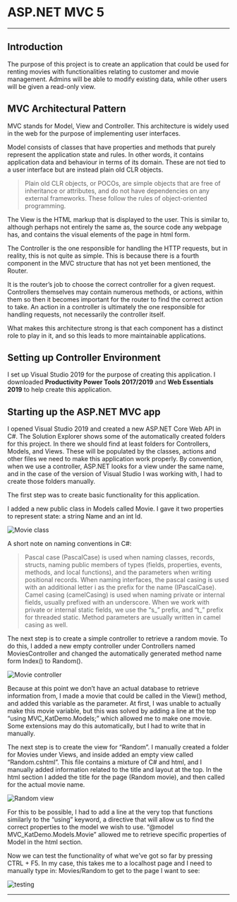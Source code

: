 # ASP.NET MVC 5
***
## Introduction
The purpose of this project is to create an application that could be used for renting movies with functionalities relating to customer and movie management. Admins will be able to modify existing data, while other users will be given a read-only view. 

## MVC Architectural Pattern
MVC stands for Model, View and Controller. This architecture is widely used in the web for the purpose of implementing user interfaces. 

Model consists of classes that have properties and methods that purely represent the application state and rules. In other words, it contains application data and behaviour in terms of its domain. These are not tied to a user interface but are instead plain old CLR objects. 

>Plain old CLR objects, or POCOs, are simple objects that are free of inheritance or attributes, and do not have dependencies on any external frameworks. These follow the rules of object-oriented programming. 

The View is the HTML markup that is displayed to the user. This is similar to, although perhaps not entirely the same as, the source code any webpage has, and contains the visual elements of the page in html form. 

The Controller is the one responsible for handling the HTTP requests, but in reality, this is not quite as simple. This is because there is a fourth component in the MVC structure that has not yet been mentioned, the Router. 

It is the router’s job to choose the correct controller for a given request. Controllers themselves may contain numerous methods, or actions, within them so then it becomes important for the router to find the correct action to take. An action in a controller is ultimately the one responsible for handling requests, not necessarily the controller itself. 

What makes this architecture strong is that each component has a distinct role to play in it, and so this leads to more maintainable applications. 

## Setting up Controller Environment
I set up Visual Studio 2019 for the purpose of creating this application. I downloaded **Productivity Power Tools 2017/2019** and **Web Essentials 2019** to help create this application. 

## Starting up the ASP.NET MVC app
I opened Visual Studio 2019 and created a new ASP.NET Core Web API in C#. The Solution Explorer shows some of the automatically created folders for this project. In there we should find at least folders for Controllers, Models, and Views. These will be populated by the classes, actions and other files we need to make this application work properly. By convention, when we use a controller, ASP.NET looks for a view under the same name, and in the case of the version of Visual Studio I was working with, I had to create those folders manually. 

The first step was to create basic functionality for this application. 

I added a new public class in Models called Movie. I gave it two properties to represent state: a string Name and an int Id.

![Movie class](https://64.media.tumblr.com/13e342f49bf0a3e11dd2829598e22b84/tumblr_inline_rehq9yivfw1x0d52v_1280.png)

A short note on naming conventions in C#: 
>Pascal case (PascalCase) is used when naming classes, records, structs, naming public members of types (fields, properties, events, methods, and local functions), and the parameters when writing positional records. When naming interfaces, the pascal casing is used with an additional letter i as the prefix for the name (IPascalCase). 
>Camel casing (camelCasing) is used when naming private or internal fields, usually prefixed with an underscore. When we work with private or internal static fields, we use the “s_” prefix, and “t_” prefix for threaded static. Method parameters are usually written in camel casing as well. 

The next step is to create a simple controller to retrieve a random movie. To do this, I added a new empty controller under Controllers named MoviesController and changed the automatically generated method name form Index() to Random(). 

![Movie controller](https://64.media.tumblr.com/d0a1ece00f20ef03419e0edb2c76362a/tumblr_inline_rehqa13vjc1x0d52v_1280.png)

Because at this point we don’t have an actual database to retrieve information from, I made a movie that could be called in the View() method, and added this variable as the parameter. At first, I was unable to actually make this movie variable, but this was solved by adding a line at the top “using MVC_KatDemo.Models;” which allowed me to make one movie. Some extensions may do this automatically, but I had to write that in manually. 

The next step is to create the view for “Random”. I manually created a folder for Movies under Views, and inside added an empty view called “Random.cshtml”. This file contains a mixture of C# and html, and I manually added information related to the title and layout at the top. In the html section I added the title for the page (Random movie), and then called for the actual movie name. 

![Random view](https://64.media.tumblr.com/fae2b571d5211a311f8df745f9b6fc5b/tumblr_inline_rehqa44UNd1x0d52v_1280.png)

For this to be possible, I had to add a line at the very top that functions similarly to the “using” keyword, a directive that will allow us to find the correct properties to the model we wish to use. “@model MVC_KatDemo.Models.Movie” allowed me to retrieve specific properties of Model in the html section. 

Now we can test the functionality of what we’ve got so far by pressing CTRL + F5. In my case, this takes me to a localhost page and I need to manually type in: Movies/Random to get to the page I want to see:

![testing](https://64.media.tumblr.com/e9741784108e6aa25c4f0bc999904f9d/tumblr_inline_rehr3o40B81x0d52v_1280.png)


***
